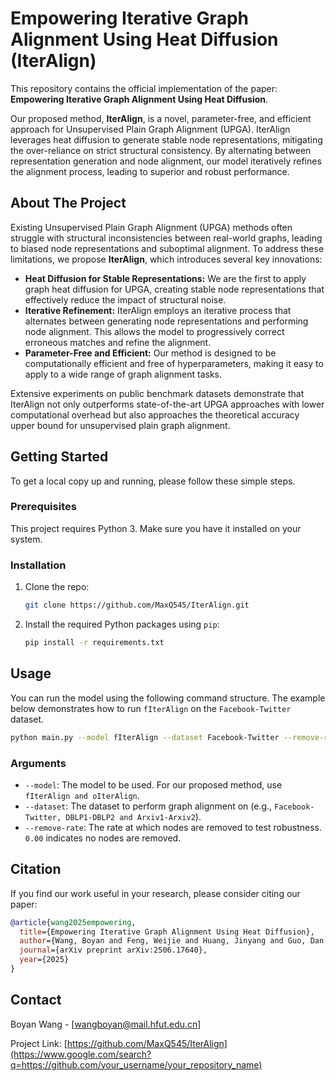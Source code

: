 # Empowering Iterative Graph Alignment Using Heat Diffusion (IterAlign)

This repository contains the official implementation of the paper: **Empowering Iterative Graph Alignment Using Heat Diffusion**.

Our proposed method, **IterAlign**, is a novel, parameter-free, and efficient approach for Unsupervised Plain Graph Alignment (UPGA). IterAlign leverages heat diffusion to generate stable node representations, mitigating the over-reliance on strict structural consistency. By alternating between representation generation and node alignment, our model iteratively refines the alignment process, leading to superior and robust performance.

## About The Project

Existing Unsupervised Plain Graph Alignment (UPGA) methods often struggle with structural inconsistencies between real-world graphs, leading to biased node representations and suboptimal alignment. To address these limitations, we propose **IterAlign**, which introduces several key innovations:

  * **Heat Diffusion for Stable Representations:** We are the first to apply graph heat diffusion for UPGA, creating stable node representations that effectively reduce the impact of structural noise.
  * **Iterative Refinement:** IterAlign employs an iterative process that alternates between generating node representations and performing node alignment. This allows the model to progressively correct erroneous matches and refine the alignment.
  * **Parameter-Free and Efficient:** Our method is designed to be computationally efficient and free of hyperparameters, making it easy to apply to a wide range of graph alignment tasks.

Extensive experiments on public benchmark datasets demonstrate that IterAlign not only outperforms state-of-the-art UPGA approaches with lower computational overhead but also approaches the theoretical accuracy upper bound for unsupervised plain graph alignment.

## Getting Started

To get a local copy up and running, please follow these simple steps.

### Prerequisites

This project requires Python 3. Make sure you have it installed on your system.

### Installation

1.  Clone the repo:
    ```sh
    git clone https://github.com/MaxQ545/IterAlign.git
    ```
2.  Install the required Python packages using `pip`:
    ```sh
    pip install -r requirements.txt
    ```

## Usage

You can run the model using the following command structure. The example below demonstrates how to run `fIterAlign` on the `Facebook-Twitter` dataset.

```sh
python main.py --model fIterAlign --dataset Facebook-Twitter --remove-rate 0.00
```

### Arguments

  * `--model`: The model to be used. For our proposed method, use `fIterAlign and oIterAlign`.
  * `--dataset`: The dataset to perform graph alignment on (e.g., `Facebook-Twitter, DBLP1-DBLP2 and Arxiv1-Arxiv2`).
  * `--remove-rate`: The rate at which nodes are removed to test robustness. `0.00` indicates no nodes are removed.

## Citation

If you find our work useful in your research, please consider citing our paper:

```bibtex
@article{wang2025empowering,
  title={Empowering Iterative Graph Alignment Using Heat Diffusion},
  author={Wang, Boyan and Feng, Weijie and Huang, Jinyang and Guo, Dan and Liu, Zhi},
  journal={arXiv preprint arXiv:2506.17640},
  year={2025}
}
```

## Contact

Boyan Wang - [wangboyan@mail.hfut.edu.cn]

Project Link: [https://github.com/MaxQ545/IterAlign](https://www.google.com/search?q=https://github.com/your_username/your_repository_name)